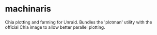 # machinaris

Chia plotting and farming for Unraid.  Bundles the 'plotman' utility with the official Chia image to allow better parallel plotting.
